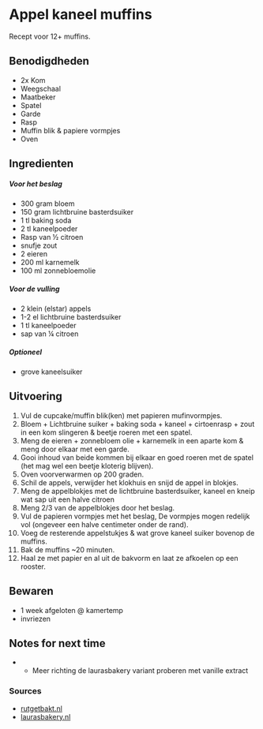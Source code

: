 # Appel kaneel muffins

Recept voor 12+ muffins.

## Benodigdheden

* 2x Kom
* Weegschaal
* Maatbeker
* Spatel
* Garde
* Rasp
* Muffin blik & papiere vormpjes
* Oven

## Ingredienten

##### Voor het beslag

* 300 gram bloem
* 150 gram lichtbruine basterdsuiker
* 1 tl baking soda
* 2 tl kaneelpoeder
* Rasp van ½ citroen
* snufje zout
* 2 eieren
* 200 ml karnemelk
* 100 ml zonnebloemolie

##### Voor de vulling

* 2 klein (elstar) appels
* 1-2 el lichtbruine basterdsuiker
* 1 tl kaneelpoeder
* sap van ¼ citroen

##### Optioneel

* grove kaneelsuiker

## Uitvoering

1. Vul de cupcake/muffin blik(ken) met papieren mufinvormpjes.
2. Bloem + Lichtbruine suiker + baking soda + kaneel + cirtoenrasp + zout in een kom slingeren & beetje roeren met een spatel.
3. Meng de eieren + zonnebloem olie + karnemelk in een aparte kom & meng door elkaar met een garde.
4. Gooi inhoud van beide kommen bij elkaar en goed roeren met de spatel (het mag wel een beetje kloterig blijven).
5. Oven voorverwarmen op 200 graden.
6. Schil de appels, verwijder het klokhuis en snijd de appel in blokjes.
7. Meng de appelblokjes met de lichtbruine basterdsuiker, kaneel en kneip wat sap uit een halve citroen
8. Meng 2/3 van de appelblokjes door het beslag.
9. Vul de papieren vormpjes met het beslag, De vormpjes mogen redelijk vol (ongeveer een halve centimeter onder de rand).
10. Voeg de resterende appelstukjes & wat grove kaneel suiker bovenop de muffins.
11. Bak de muffins ~20 minuten.
12. Haal ze met papier en al uit de bakvorm en laat ze afkoelen op een rooster.


## Bewaren

* 1 week afgeloten @ kamertemp
* invriezen

## Notes for next time

* - Meer richting de laurasbakery variant proberen met vanille extract

### Sources
* [rutgetbakt.nl](https://rutgerbakt.nl/gebak-recepten/muffins/appel-kaneel-muffins/)
* [laurasbakery.nl](https://www.laurasbakery.nl/appel-kaneel-muffins/)
